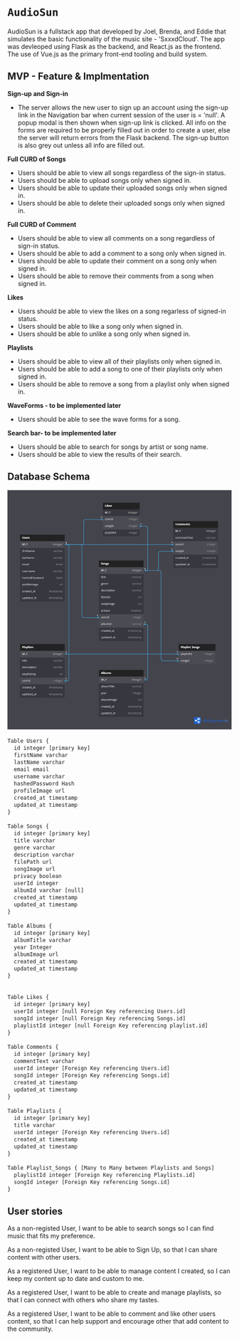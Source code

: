 # `AudioSun`

AudioSun is a fullstack app that developed by Joel, Brenda, and Eddie that simulates the basic functionality of the music site - 'SxxxdCloud'. The app was devleoped using Flask as the backend, and React.js as the frontend. The use of Vue.js as the primary front-end tooling and build system.

## MVP - Feature & Implmentation

**Sign-up and Sign-in**
* The server allows the new user to sign up an account using the sign-up link in the Navigation bar when current session of the user is = 'null'. A popup modal is then shown when sign-up link is clicked. All info on the forms are required to be properly filled out in order to create a user, else the server will return errors from the Flask backend. The sign-up button is also grey out unless all info are filled out.

**Full CURD of Songs**
* Users should be able to view all songs regardless of the sign-in status.
* Users should be able to upload songs only when signed in.
* Users should be able to update their uploaded songs only when signed in.
* Users should be able to delete their uploaded songs only when signed in.

**Full CURD of Comment**
* Users should be able to view all comments on a song regardless of sign-in status.
* Users should be able to add a comment to a song only when signed in.
* Users should be able to update their comment on a song only when signed in.
* Users should be able to remove their comments from a song when signed in.

**Likes**
* Users should be able to view the likes on a song regarless of signed-in status.
* Users should be able to like a song only when signed in.
* Users should be able to unlike a song only when signed in.

**Playlists**
* Users should be able to view all of their playlists only when signed in.
* Users should be able to add a song to one of their playlists only when signed in.
* Users should be able to remove a song from a playlist only when signed in.

**WaveForms - to be implemented later**
* Users should be able to see the wave forms for a song.


**Search bar- to be implemented later**
* Users should be able to search for songs by artist or song name.
* Users should be able to view the results of their search.


## Database Schema

![AudioSun (2)](img/AudioSun.png)



```
Table Users {
  id integer [primary key]
  firstName varchar
  lastName varchar
  email email
  username varchar
  hashedPassword Hash
  profileImage url
  created_at timestamp
  updated_at timestamp
}

Table Songs {
  id integer [primary key]
  title varchar
  genre varchar
  description varchar
  filePath url
  songImage url
  privacy boolean
  userId integer
  albumId varchar [null]
  created_at timestamp
  updated_at timestamp
}

Table Albums {
  id integer [primary key]
  albumTitle varchar
  year Integer
  albumImage url
  created_at timestamp
  updated_at timestamp
}


Table Likes {
  id integer [primary key]
  userId integer [null Foreign Key referencing Users.id]
  songId integer [null Foreign Key referencing Songs.id]
  playlistId integer [null Foreign Key referencing playlist.id]
}

Table Comments {
  id integer [primary key]
  commentText varchar
  userId integer [Foreign Key referencing Users.id]
  songId integer [Foreign Key referencing Songs.id]
  created_at timestamp
  updated_at timestamp
}

Table Playlists {
  id integer [primary key]
  title varchar
  userId integer [Foreign Key referencing Users.id]
  created_at timestamp
  updated_at timestamp
}

Table Playlist_Songs { [Many to Many between Playlists and Songs]
  playlistId integer [Foreign Key referencing Playlists.id]
  songId integer [Foreign Key referencing Songs.id]
}

```

## User stories

As a non-registed User, I want to be able to search songs so I can find music that fits my preference.

As a non-registed User, I want to be able to Sign Up, so that I can share content with other users.

As a registered User, I want to be able to manage content I created, so I can keep my content up to date and custom to me.

As a registered User, I want to be able to create and manage playlists, so that I can connect with others who share my tastes.

As a registered User, I want to be able to comment and like other users content, so that I can help support and encourage other that add content to the community.
